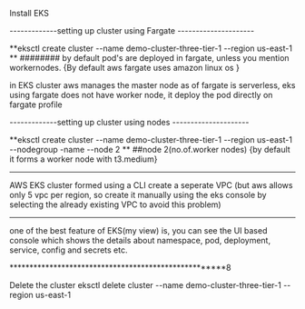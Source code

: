 Install EKS

-------------setting up cluster using Fargate ---------------------

**eksctl create cluster --name demo-cluster-three-tier-1 --region us-east-1 **                 ######## by default pod's are deployed in fargate, unless you mention workernodes.
        {By default aws fargate uses amazon linux os }

in EKS cluster aws manages the master node
as of fargate is serverless, eks using fargate does not have worker node, it deploy the pod directly on fargate profile

-------------setting up cluster using nodes ---------------------

**eksctl create cluster --name demo-cluster-three-tier-1 --region us-east-1 --nodegroup -name <workergroup name> --node 2 **                  ##node 2(no.of.worker nodes)
            {by default it forms a worker node with t3.medium}


-------------------------------------------------------------------------------------------------------------------------------------------------------------------------------
AWS EKS cluster formed using a CLI  create a seperate VPC (but aws allows only 5 vpc per region, so create it manually using the eks console by selecting the already existing VPC to avoid this problem) 


********************************************************************************
one of the best feature of EKS(my view) is, you can see the UI based console which shows the details about namespace, pod, deployment, service, config and secrets etc.

*****************************************************8
            
Delete the cluster
eksctl delete cluster --name demo-cluster-three-tier-1 --region us-east-1

